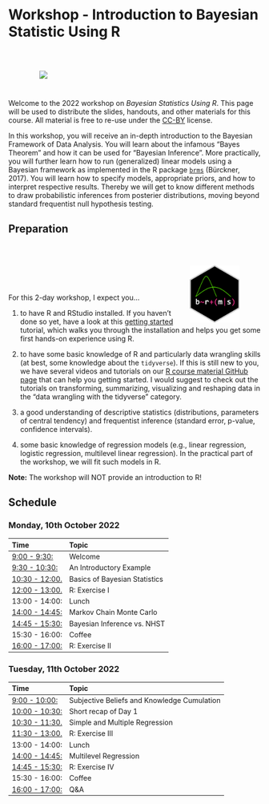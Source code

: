 Workshop - Introduction to Bayesian Statistic Using R
================

<div style="padding: 3em;">

<img src="https://upload.wikimedia.org/wikipedia/commons/a/a0/Prior%2C_Likelihood%2C_Posterior_schematic.svg" width = 400 align="right" />

</div>

Welcome to the 2022 workshop on *Bayesian Statistics Using R*. This page
will be used to distribute the slides, handouts, and other materials for
this course. All material is free to re-use under the
[CC-BY](https://github.com/masurp/workshop_bayes/blob/main/LICENSE.md)
license.

In this workshop, you will receive an in-depth introduction to the
Bayesian Framework of Data Analysis. You will learn about the infamous
“Bayes Theorem” and how it can be used for “Bayesian Inference”. More
practically, you will further learn how to run (generalized) linear
models using a Bayesian framework as implemented in the R package
[`brms`](http://paul-buerkner.github.io/brms/index.html) (Bürckner,
2017). You will learn how to specify models, appropriate priors, and how
to interpret respective results. Thereby we will get to know different
methods to draw probabilistic inferences from posterier distributions,
moving beyond standard frequentist null hypothesis testing.

## Preparation

<div style="padding: 3em;">

<img src="https://raw.githubusercontent.com/paul-buerkner/brms/master/man/figures/brms.png" width = 100 align="right" />

</div>

For this 2-day workshop, I expect you…

1.  to have R and RStudio installed. If you haven’t done so yet, have a
    look at this [getting
    started](https://github.com/ccs-amsterdam/r-course-material/blob/master/tutorials/R_basics_1_getting_started.md)
    tutorial, which walks you through the installation and helps you get
    some first hands-on experience using R.

2.  to have some basic knowledge of R and particularly data wrangling
    skills (at best, some knowledge about the `tidyverse`). If this is
    still new to you, we have several videos and tutorials on our [R
    course material GitHub
    page](https://github.com/ccs-amsterdam/r-course-material) that can
    help you getting started. I would suggest to check out the tutorials
    on transforming, summarizing, visualizing and reshaping data in the
    “data wrangling with the tidyverse” category.

3.  a good understanding of descriptive statistics (distributions,
    parameters of central tendency) and frequentist inference (standard
    error, p-value, confidence intervals).

4.  some basic knowledge of regression models (e.g., linear regression,
    logistic regression, multilevel linear regression). In the practical
    part of the workshop, we will fit such models in R.

**Note:** The workshop will NOT provide an introduction to R!

## Schedule

### Monday, 10th October 2022

| Time                  | Topic                         |
|:----------------------|:------------------------------|
| [9:00 - 9:30:](#s1)   | Welcome                       |
| [9:30 - 10:30:](#s2)  | An Introductory Example       |
| [10:30 - 12:00.](#s3) | Basics of Bayesian Statistics |
| [12:00 - 13:00.](#s4) | R: Exercise I                 |
| 13:00 - 14:00:        | Lunch                         |
| [14:00 - 14:45:](#s5) | Markov Chain Monte Carlo      |
| [14:45 - 15:30:](#s6) | Bayesian Inference vs. NHST   |
| 15:30 - 16:00:        | Coffee                        |
| [16:00 - 17:00:](#s7) | R: Exercise II                |

### Tuesday, 11th October 2022

| Time                  | Topic                                       |
|:----------------------|:--------------------------------------------|
| [9:00 - 10:00:](#s1)  | Subjective Beliefs and Knowledge Cumulation |
| [10:00 - 10:30:](#s2) | Short recap of Day 1                        |
| [10:30 - 11:30.](#s3) | Simple and Multiple Regression              |
| [11:30 - 13:00.](#s4) | R: Exercise III                             |
| 13:00 - 14:00:        | Lunch                                       |
| [14:00 - 14:45:](#s5) | Multilevel Regression                       |
| [14:45 - 15:30:](#s6) | R: Exercise IV                              |
| 15:30 - 16:00:        | Coffee                                      |
| [16:00 - 17:00:](#s7) | Q&A                                         |
